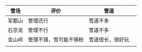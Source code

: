 | 雪场  | 评价          | 雪道       |     |
| --- | ----------- | -------- | --- |
| 军都山 | 管理还行        | 雪道不多     |     |
| 石京龙 | 管理不行        | 雪道不多     |     |
| 金山岭 | 管理不错，雪可能不够粉 | 雪道很长，很好玩 |     |
|     |             |          |     |
